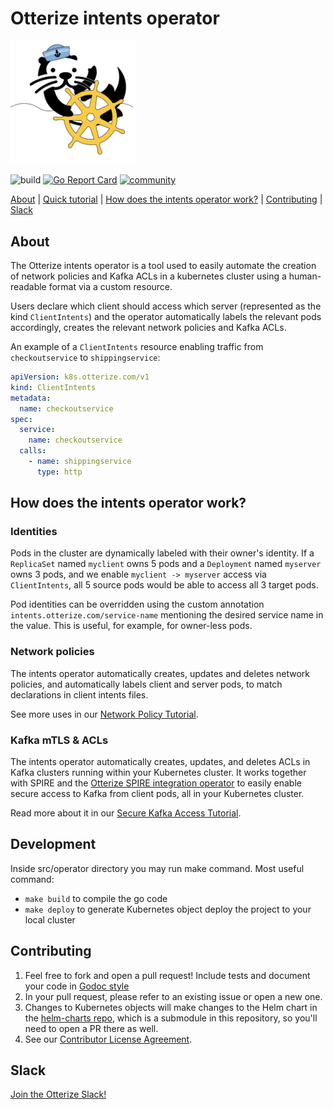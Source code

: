 # Otterize intents operator

<img title="Otter Manning Helm" src="./otterhelm.png" width=200 />


![build](https://github.com/otterize/intents-operator/actions/workflows/build.yaml/badge.svg)
[![Go Report Card](https://goreportcard.com/badge/github.com/otterize/intents-operator/src)](https://goreportcard.com/report/github.com/otterize/intents-operator/src)
[![community](https://img.shields.io/badge/slack-Otterize_Slack-purple.svg?logo=slack)](https://joinslack.otterize.com)

[About](#about) | [Quick tutorial](https://docs.otterize.com/quick-tutorials/k8s-network-policies) | [How does the intents operator work?](#how-does-the-intents-operator-work) | [Contributing](#contributing) | [Slack](#slack)

## About
The Otterize intents operator is a tool used to easily automate the creation of network policies and Kafka ACLs
in a kubernetes cluster using a human-readable format via a custom resource.

Users declare which client should access which server (represented as the kind `ClientIntents`) and the operator automatically labels the relevant pods accordingly, creates the relevant network policies and Kafka ACLs.


An example of a `ClientIntents` resource enabling traffic from `checkoutservice` to `shippingservice`:
```yaml
apiVersion: k8s.otterize.com/v1
kind: ClientIntents
metadata:
  name: checkoutservice
spec:
  service:
    name: checkoutservice
  calls:
    - name: shippingservice
      type: http
```

## How does the intents operator work?

### Identities
Pods in the cluster are dynamically labeled with their owner's identity. If a `ReplicaSet` named `myclient` owns 5 pods 
and a `Deployment` named `myserver` owns 3 pods, and we enable `myclient -> myserver` access via `ClientIntents`, all 5 
source pods would be able to access all 3 target pods.

Pod identities can be overridden using the custom annotation `intents.otterize.com/service-name` 
mentioning the desired service name in the value. This is useful, for example, for owner-less pods.

### Network policies
The intents operator automatically creates, updates and deletes network policies, and automatically labels client and server pods, to match declarations in client intents files.

See more uses in our [Network Policy Tutorial](https://docs.otterize.com/quick-tutorials/k8s-network-policies).

### Kafka mTLS & ACLs
The intents operator automatically creates, updates, and deletes ACLs in Kafka clusters running within your Kubernetes cluster. It works together with SPIRE and the [Otterize SPIRE integration operator](https://github.com/otterize/spire-integration-operator) to easily enable secure access to Kafka from client pods, all in your Kubernetes cluster.

Read more about it in our [Secure Kafka Access Tutorial](https://docs.otterize.com/quick-tutorials/k8s-kafka-mtls).

## Development
Inside src/operator directory you may run make command.
Most useful command:
* `make build` to compile the go code
* `make deploy` to generate Kubernetes object deploy the project to your local cluster


## Contributing
1. Feel free to fork and open a pull request! Include tests and document your code in [Godoc style](https://go.dev/blog/godoc)
2. In your pull request, please refer to an existing issue or open a new one.
3. Changes to Kubernetes objects will make changes to the Helm chart in the [helm-charts repo](https://github.com/otterize/helm-charts), which is a submodule in this repository, so you'll need to open a PR there as well.
4. See our [Contributor License Agreement](https://github.com/otterize/cla/).

## Slack
[Join the Otterize Slack!](https://joinslack.otterize.com)
